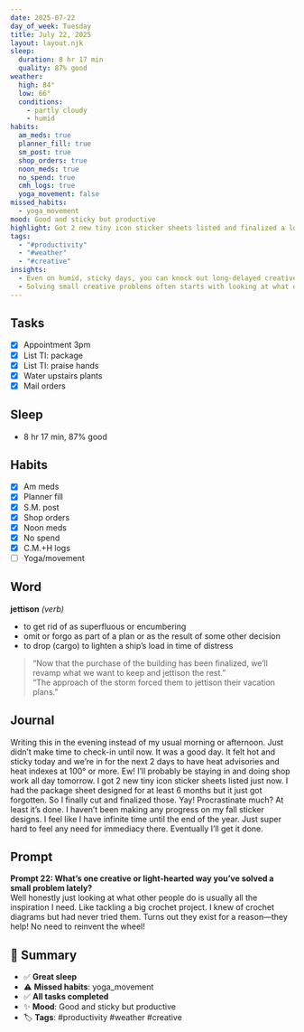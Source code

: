 ```yaml
---
date: 2025-07-22
day_of_week: Tuesday
title: July 22, 2025
layout: layout.njk
sleep:
  duration: 8 hr 17 min
  quality: 87% good
weather:
  high: 84°
  low: 66°
  conditions:
    - partly cloudy
    - humid
habits:
  am_meds: true
  planner_fill: true
  sm_post: true
  shop_orders: true
  noon_meds: true
  no_spend: true
  cmh_logs: true
  yoga_movement: false
missed_habits:
  - yoga_movement
mood: Good and sticky but productive
highlight: Got 2 new tiny icon sticker sheets listed and finalized a long-delayed project.
tags:
  - "#productivity"
  - "#weather"
  - "#creative"
insights:
  - Even on humid, sticky days, you can knock out long-delayed creative projects with a push.
  - Solving small creative problems often starts with looking at what others have already figured out.
---
```


## Tasks
- [x] Appointment 3pm  
- [x] List TI: package  
- [x] List TI: praise hands  
- [x] Water upstairs plants  
- [x] Mail orders  

## Sleep
- 8 hr 17 min, 87% good

## Habits
- [x] Am meds  
- [x] Planner fill  
- [x] S.M. post  
- [x] Shop orders  
- [x] Noon meds  
- [x] No spend  
- [x] C.M.+H logs  
- [ ] Yoga/movement  

## Word
**jettison** *(verb)*  
- to get rid of as superfluous or encumbering  
- omit or forgo as part of a plan or as the result of some other decision  
- to drop (cargo) to lighten a ship’s load in time of distress  
> “Now that the purchase of the building has been finalized, we’ll revamp what we want to keep and jettison the rest.”  
> “The approach of the storm forced them to jettison their vacation plans.”  

## Journal
Writing this in the evening instead of my usual morning or afternoon. Just didn’t make time to check-in until now. It was a good day. It felt hot and sticky today and we’re in for the next 2 days to have heat advisories and heat indexes at 100° or more. Ew! I’ll probably be staying in and doing shop work all day tomorrow. I got 2 new tiny icon sticker sheets listed just now. I had the package sheet designed for at least 6 months but it just got forgotten. So I finally cut and finalized those. Yay! Procrastinate much? At least it’s done. I haven’t been making any progress on my fall sticker designs. I feel like I have infinite time until the end of the year. Just super hard to feel any need for immediacy there. Eventually I’ll get it done.

## Prompt
**Prompt 22: What’s one creative or light-hearted way you’ve solved a small problem lately?**  
Well honestly just looking at what other people do is usually all the inspiration I need. Like tackling a big crochet project. I knew of crochet diagrams but had never tried them. Turns out they exist for a reason—they help! No need to reinvent the wheel!

## 📌 Summary
- ✅ **Great sleep**
- ⚠️ **Missed habits**: yoga_movement
- ✅ **All tasks completed**
- ✨ **Mood**: Good and sticky but productive
- 🏷️ **Tags**: #productivity #weather #creative
